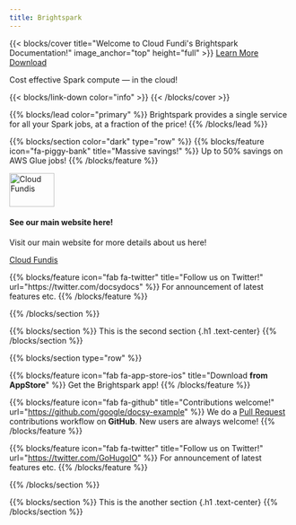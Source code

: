 ```yaml
---
title: Brightspark
---
```


{{< blocks/cover title="Welcome to Cloud Fundi's Brightspark Documentation!" image_anchor="top" height="full" >}}
<a class="btn btn-lg btn-primary me-3 mb-4" href="/docs/"> Learn More
<i class="fas fa-arrow-alt-circle-right ms-2"></i> </a>
<a class="btn btn-lg btn-secondary me-3 mb-4" href="https://github.com/google/docsy-example">
Download <i class="fab fa-github ms-2 "></i> </a>

<p class="lead mt-5">Cost effective Spark compute &mdash; in the cloud!</p>
{{< blocks/link-down color="info" >}}
{{< /blocks/cover >}}

{{% blocks/lead color="primary" %}} Brightspark provides a single service for
all your Spark jobs, at a fraction of the price! {{% /blocks/lead %}}

{{% blocks/section color="dark" type="row" %}}
{{% blocks/feature icon="fa-piggy-bank" title="Massive savings!" %}} Up to 50%
savings on AWS Glue jobs! {{% /blocks/feature %}}

<div class="col-lg-4 mb-5 mb-lg-0 text-center">
<div class="mb-4 h1">
  <img src="/favicons/cf-logo.png" alt="Cloud Fundis" width="80" height="60">
</div>
<h4 class="h3">
  See our main website here!
</h4>
<div class="mb-0">
Visit our main website for more details about us here!
</div>
<p><a href="https://www.cloud-fundis.co.za/">Cloud Fundis</a></p>
</div>
{{% blocks/feature icon="fab fa-twitter" title="Follow us on Twitter!" url="https://twitter.com/docsydocs" %}}
For announcement of latest features etc. {{% /blocks/feature %}}

{{% /blocks/section %}}

{{% blocks/section %}} This is the second section {.h1 .text-center}
{{% /blocks/section %}}

{{% blocks/section type="row" %}}

{{% blocks/feature icon="fab fa-app-store-ios" title="Download **from AppStore**" %}}
Get the Brightspark app! {{% /blocks/feature %}}

{{% blocks/feature icon="fab fa-github" title="Contributions welcome!"
    url="https://github.com/google/docsy-example" %}} We do a [Pull Request](https://github.com/google/docsy-example/pulls)
contributions workflow on **GitHub**. New users are always welcome! {{% /blocks/feature %}}

{{% blocks/feature icon="fab fa-twitter" title="Follow us on Twitter!"
    url="https://twitter.com/GoHugoIO" %}} For announcement of latest features etc.
{{% /blocks/feature %}}

{{% /blocks/section %}}

{{% blocks/section %}} This is the another section {.h1 .text-center}
{{% /blocks/section %}}
